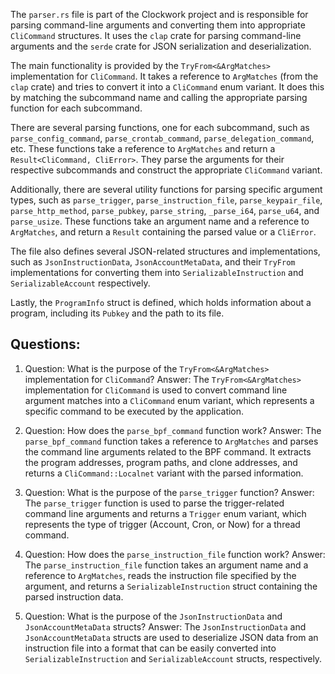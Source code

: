 
The `parser.rs` file is part of the Clockwork project and is responsible for parsing command-line arguments and converting them into appropriate `CliCommand` structures. It uses the `clap` crate for parsing command-line arguments and the `serde` crate for JSON serialization and deserialization.

The main functionality is provided by the `TryFrom<&ArgMatches>` implementation for `CliCommand`. It takes a reference to `ArgMatches` (from the `clap` crate) and tries to convert it into a `CliCommand` enum variant. It does this by matching the subcommand name and calling the appropriate parsing function for each subcommand.

There are several parsing functions, one for each subcommand, such as `parse_config_command`, `parse_crontab_command`, `parse_delegation_command`, etc. These functions take a reference to `ArgMatches` and return a `Result<CliCommand, CliError>`. They parse the arguments for their respective subcommands and construct the appropriate `CliCommand` variant.

Additionally, there are several utility functions for parsing specific argument types, such as `parse_trigger`, `parse_instruction_file`, `parse_keypair_file`, `parse_http_method`, `parse_pubkey`, `parse_string`, `_parse_i64`, `parse_u64`, and `parse_usize`. These functions take an argument name and a reference to `ArgMatches`, and return a `Result` containing the parsed value or a `CliError`.

The file also defines several JSON-related structures and implementations, such as `JsonInstructionData`, `JsonAccountMetaData`, and their `TryFrom` implementations for converting them into `SerializableInstruction` and `SerializableAccount` respectively.

Lastly, the `ProgramInfo` struct is defined, which holds information about a program, including its `Pubkey` and the path to its file.
## Questions: 
 1. Question: What is the purpose of the `TryFrom<&ArgMatches>` implementation for `CliCommand`?
   Answer: The `TryFrom<&ArgMatches>` implementation for `CliCommand` is used to convert command line argument matches into a `CliCommand` enum variant, which represents a specific command to be executed by the application.

2. Question: How does the `parse_bpf_command` function work?
   Answer: The `parse_bpf_command` function takes a reference to `ArgMatches` and parses the command line arguments related to the BPF command. It extracts the program addresses, program paths, and clone addresses, and returns a `CliCommand::Localnet` variant with the parsed information.

3. Question: What is the purpose of the `parse_trigger` function?
   Answer: The `parse_trigger` function is used to parse the trigger-related command line arguments and returns a `Trigger` enum variant, which represents the type of trigger (Account, Cron, or Now) for a thread command.

4. Question: How does the `parse_instruction_file` function work?
   Answer: The `parse_instruction_file` function takes an argument name and a reference to `ArgMatches`, reads the instruction file specified by the argument, and returns a `SerializableInstruction` struct containing the parsed instruction data.

5. Question: What is the purpose of the `JsonInstructionData` and `JsonAccountMetaData` structs?
   Answer: The `JsonInstructionData` and `JsonAccountMetaData` structs are used to deserialize JSON data from an instruction file into a format that can be easily converted into `SerializableInstruction` and `SerializableAccount` structs, respectively.
    